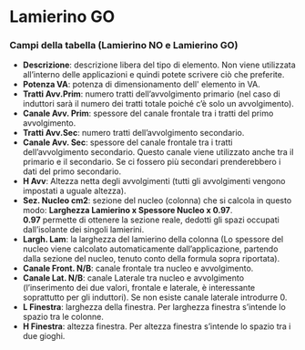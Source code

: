 # Lamierino GO

### Campi della tabella (Lamierino NO e Lamierino GO)
- **Descrizione**: descrizione libera del tipo di elemento. Non viene utilizzata all’interno delle applicazioni e quindi potete scrivere ciò che preferite.
- **Potenza VA**: potenza di dimensionamento dell' elemento in VA.
- **Tratti Avv.Prim**: numero tratti dell’avvolgimento primario (nel caso di induttori sarà il numero dei tratti totale poiché c’è solo un avvolgimento).
- **Canale Avv. Prim**: spessore del canale frontale tra i tratti del primo avvolgimento.
- **Tratti Avv.Sec**: numero tratti dell’avvolgimento secondario.
- **Canale Avv. Sec**: spessore del canale frontale tra i tratti dell’avvolgimento secondario. Questo canale viene utilizzato anche tra il primario e il secondario. Se ci fossero più secondari prenderebbero i dati del primo secondario.
- **H Avv**: Altezza netta degli avvolgimenti (tutti gli avvolgimenti vengono impostati a uguale altezza).
- **Sez. Nucleo cm2**: sezione del nucleo (colonna) che si calcola in questo modo: **Larghezza Lamierino x Spessore Nucleo x 0.97**. <br>
**0.97** permette di ottenere la sezione reale, dedotti gli spazi occupati dall’isolante dei singoli lamierini.
- **Largh. Lam**: la larghezza del lamierino della colonna (Lo spessore del nucleo viene calcolato automaticamente dall’applicazione, partendo dalla sezione del nucleo, tenuto conto della formula sopra riportata).
- **Canale Front. N/B**: canale frontale tra nucleo e avvolgimento.
- **Canale Lat. N/B**: canale Laterale tra nucleo e avvolgimento (l’inserimento dei due valori, frontale e laterale, è interessante 
soprattutto per gli induttori). Se non esiste canale laterale introdurre 0.
- **L Finestra**: larghezza della finestra. Per larghezza finestra s’intende lo spazio tra le colonne.
- **H Finestra**: altezza finestra. Per altezza finestra s’intende lo spazio tra i due gioghi.